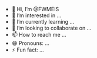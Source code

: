 - 👋 Hi, I’m @FWMEIS
- 👀 I’m interested in ...
- 🌱 I’m currently learning ...
- 💞️ I’m looking to collaborate on ...
- 📫 How to reach me ...
- 😄 Pronouns: ...
- ⚡ Fun fact: ...

<!---
FWMEIS/FWMEIS is a ✨ special ✨ repository because its `README.md` (this file) appears on your GitHub profile.
You can click the Preview link to take a look at your changes.
--->
